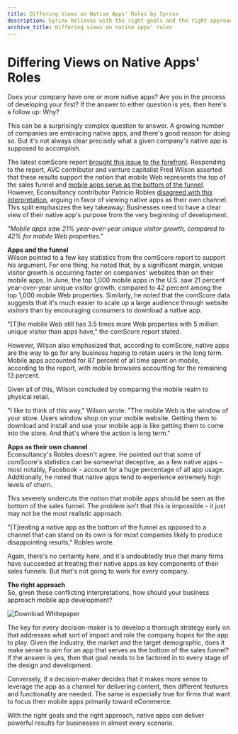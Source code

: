 ```yaml
---
title: Differing Views on Native Apps' Roles by Syrinx
description: Syrinx believes with the right goals and the right approach, native apps can deliver powerful results for businesses in any scenario.
archive_title: Differing views on native apps' roles
---
```


# Differing Views on Native Apps' Roles

Does your company have one or more native apps? Are you in the process of developing your first? If the answer to either question is yes, then here's a follow up: Why?

This can be a surprisingly complex question to answer. A growing number of companies are embracing native apps, and there's good reason for doing so. But it's not always clear precisely what a given company's native app is supposed to accomplish.

The latest comScore report [brought this issue to the forefront](http://www.comscore.com/Insights/Presentations-and-Whitepapers/2015/The-2015-US-Mobile-App-Report). Responding to the report, AVC contributor and venture capitalist Fred Wilson asserted that these results support the notion that mobile Web represents the top of the sales funnel and [mobile apps serve as the bottom of the funnel](http://avc.com/2015/09/mobile-web-is-top-of-funnel-mobile-app-is-bottom-of-funnel/). However, Econsultancy contributor Patricio Robles [disagreed with this interpretation](https://econsultancy.com/blog/67004-are-mobile-apps-bottom-of-the-marketing-funnel/), arguing in favor of viewing native apps as their own channel. This split emphasizes the key takeaway: Businesses need to have a clear view of their native app's purpose from the very beginning of development.

_"Mobile apps saw 21% year-over-year unique visitor growth, compared to 42% for mobile Web properties."_

**Apps and the funnel**  
Wilson pointed to a few key statistics from the comScore report to support his argument. For one thing, he noted that, by a significant margin, unique visitor growth is occurring faster on companies' websites than on their mobile apps. In June, the top 1,000 mobile apps in the U.S. saw 21 percent year-over-year unique visitor growth, compared to 42 percent among the top 1,000 mobile Web properties. Similarly, he noted that the comScore data suggests that it's much easier to scale up a large audience through website visitors than by encouraging consumers to download a native app.

"[T]he mobile Web still has 3.5 times more Web properties with 5 million unique visitor than apps have," the comScore report stated.

However, Wilson also emphasized that, according to comScore, native apps are the way to go for any business hoping to retain users in the long term. Mobile apps accounted for 87 percent of all time spent on mobile, according to the report, with mobile browsers accounting for the remaining 13 percent. 

Given all of this, Wilson concluded by comparing the mobile realm to physical retail.

"I like to think of this way," Wilson wrote. "The mobile Web is the window of your store. Users window shop on your mobile website. Getting them to download and install and use your mobile app is like getting them to come into the store. And that's where the action is long term."

**Apps as their own channel**  
Econsultancy's Robles doesn't agree. He pointed out that some of comScore's statistics can be somewhat deceptive, as a few native apps - most notably, Facebook - account for a huge percentage of all app usage. Additionally, he noted that native apps tend to experience extremely high levels of churn. 

This severely undercuts the notion that mobile apps should be seen as the bottom of the sales funnel. The problem isn't that this is impossible - it just may not be the most realistic approach.

"[T]reating a native app as the bottom of the funnel as opposed to a channel that can stand on its own is for most companies likely to produce disappointing results," Robles wrote.

Again, there's no certainty here, and it's undoubtedly true that many firms have succeeded at treating their native apps as key components of their sales funnels. But that's not going to work for every company. 

**The right approach**  
So, given these conflicting interpretations, how should your business approach mobile app development?

![Download Whitepaper](http://media.syrinx.com/media/06320ed4-4f81-4d18-8d4f-45d509c0f959/img/3340/14120076.jpg)

The key for every decision-maker is to develop a thorough strategy early on that addresses what sort of impact and role the company hopes for the app to play. Given the industry, the market and the target demographic, does it make sense to aim for an app that serves as the bottom of the sales funnel? If the answer is yes, then that goal needs to be factored in to every stage of the design and development. 

Conversely, if a decision-maker decides that it makes more sense to leverage the app as a channel for delivering content, then different features and functionality are needed. The same is especially true for firms that want to focus their mobile apps primarily toward eCommerce. 

With the right goals and the right approach, native apps can deliver powerful results for businesses in almost every scenario.
